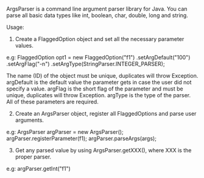 ArgsParser is a command line argument parser library for Java.
You can parse all basic data types like int, boolean, char, double, long and string.

Usage:
1) Create a FlaggedOption object and set all the necessary parameter values.

e.g: 
    FlaggedOption opt1 = new FlaggedOption("f1")
    		.setArgDefault("100") 
    		.setArgFlag("-n")
    		.setArgType(StringParser.INTEGER_PARSER);


The name (ID) of the object must be unique, duplicates will throw Exception.
argDefault is the default value the parameter gets in case the user did not specify a value.
argFlag is the short flag of the parameter and must be unique, duplicates will throw Exception.
argType is the type of the parser.
All of these parameters are required.



2) Create an ArgsParser object, register all FlaggedOptions and parse user arguments.

e.g:
	ArgsParser argParser = new ArgsParser();
	argParser.registerParameter(f1);
	argParser.parseArgs(args);
	
	
3) Get any parsed value by using ArgsParser.getXXX(), where XXX is the proper parser.

e.g:
    argParser.getInt("f1")

        